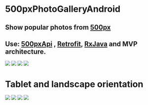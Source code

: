 # 500pxPhotoGalleryAndroid
## Show popular photos from [500px]
## Use: [500pxApi] , [Retrofit], [RxJava] and MVP architecture.

<img src="/app/src/main/assets/1.png">
<img src="/app/src/main/assets/2.png">
<img src="/app/src/main/assets/3.png">
<img src="/app/src/main/assets/4.png">

# Tablet and landscape orientation

<img src="/app/src/main/assets/5.png">
<img src="/app/src/main/assets/6.png">
<img src="/app/src/main/assets/7.png">
<img src="/app/src/main/assets/8.png">


[500px]: https://500px.com/?lang=ru
[500pxApi]: https://github.com/500px/api-documentation
[Retrofit]: http://square.github.io/retrofit/
[RxJava]: https://github.com/ReactiveX/RxJava
